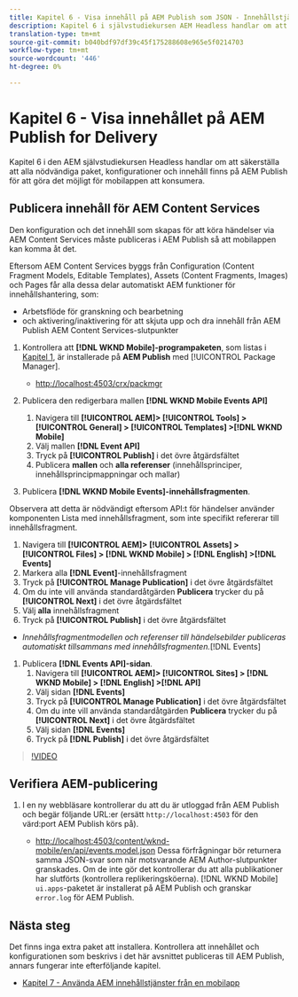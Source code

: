 ```yaml
---
title: Kapitel 6 - Visa innehåll på AEM Publish som JSON - Innehållstjänster
description: Kapitel 6 i självstudiekursen AEM Headless handlar om att säkerställa att alla nödvändiga paket, konfigurationer och innehåll finns på AEM Publish för att tillåta användning från mobilappen.
translation-type: tm+mt
source-git-commit: b040bdf97df39c45f175288608e965e5f0214703
workflow-type: tm+mt
source-wordcount: '446'
ht-degree: 0%

---
```



# Kapitel 6 - Visa innehållet på AEM Publish for Delivery

Kapitel 6 i den AEM självstudiekursen Headless handlar om att säkerställa att alla nödvändiga paket, konfigurationer och innehåll finns på AEM Publish för att göra det möjligt för mobilappen att konsumera.

## Publicera innehåll för AEM Content Services

Den konfiguration och det innehåll som skapas för att köra händelser via AEM Content Services måste publiceras i AEM Publish så att mobilappen kan komma åt det.

Eftersom AEM Content Services byggs från Configuration (Content Fragment Models, Editable Templates), Assets (Content Fragments, Images) och Pages får alla dessa delar automatiskt AEM funktioner för innehållshantering, som:

* Arbetsflöde för granskning och bearbetning
* och aktivering/inaktivering för att skjuta upp och dra innehåll från AEM Publish AEM Content Services-slutpunkter

1. Kontrollera att **[!DNL WKND Mobile]-programpaketen**, som listas i [Kapitel 1](./chapter-1.md#wknd-mobile-application-packages), är installerade på **AEM Publish** med [!UICONTROL Package Manager].
   * [http://localhost:4503/crx/packmgr](http://localhost:4503/crx/packmgr)

1. Publicera den redigerbara mallen **[!DNL WKND Mobile Events API]**
   1. Navigera till **[!UICONTROL AEM]> [!UICONTROL Tools] > [!UICONTROL General] > [!UICONTROL Templates] >[!DNL WKND Mobile]**
   1. Välj mallen **[!DNL Event API]**
   1. Tryck på **[!UICONTROL Publish]** i det övre åtgärdsfältet
   1. Publicera **mallen** och **alla referenser** (innehållsprinciper, innehållsprincipmappningar och mallar)

1. Publicera **[!DNL WKND Mobile Events]-innehållsfragmenten**.

Observera att detta är nödvändigt eftersom API:t för händelser använder komponenten Lista med innehållsfragment, som inte specifikt refererar till innehållsfragment.
1. Navigera till **[!UICONTROL AEM]> [!UICONTROL Assets] > [!UICONTROL Files] > [!DNL WKND Mobile] > [!DNL English] >[!DNL Events]**
1. Markera alla **[!DNL Event]**-innehållsfragment
1. Tryck på **[!UICONTROL Manage Publication]** i det övre åtgärdsfältet
1. Om du inte vill använda standardåtgärden **Publicera** trycker du på **[!UICONTROL Next]** i det övre åtgärdsfältet
1. Välj **alla** innehållsfragment
1. Tryck på **[!UICONTROL Publish]** i det övre åtgärdsfältet
* *Innehållsfragmentmodellen och referenser till händelsebilder publiceras automatiskt tillsammans med innehållsfragmenten.*[!DNL Events]

1. Publicera **[!DNL Events API]-sidan**.
   1. Navigera till **[!UICONTROL AEM]> [!UICONTROL Sites] > [!DNL WKND Mobile] > [!DNL English] >[!DNL API]**
   1. Välj sidan **[!DNL Events]**
   1. Tryck på **[!UICONTROL Manage Publication]** i det övre åtgärdsfältet
   1. Om du inte vill använda standardåtgärden **Publicera** trycker du på **[!UICONTROL Next]** i det övre åtgärdsfältet
   1. Välj sidan **[!DNL Events]**
   1. Tryck på **[!DNL Publish]** i det övre åtgärdsfältet

>[!VIDEO](https://video.tv.adobe.com/v/28343/?quality=12&learn=on)

## Verifiera AEM-publicering

1. I en ny webbläsare kontrollerar du att du är utloggad från AEM Publish och begär följande URL:er (ersätt `http://localhost:4503` för den värd:port AEM Publish körs på).

   * [http://localhost:4503/content/wknd-mobile/en/api/events.model.json](http://localhost:4503/content/wknd-mobile/en/api/events.model.tidy.json)
   Dessa förfrågningar bör returnera samma JSON-svar som när motsvarande AEM Author-slutpunkter granskades. Om de inte gör det kontrollerar du att alla publikationer har slutförts (kontrollera replikeringsköerna). [!DNL WKND Mobile] `ui.apps`-paketet är installerat på AEM Publish och granskar `error.log` för AEM Publish.

## Nästa steg

Det finns inga extra paket att installera. Kontrollera att innehållet och konfigurationen som beskrivs i det här avsnittet publiceras till AEM Publish, annars fungerar inte efterföljande kapitel.

* [Kapitel 7 - Använda AEM innehållstjänster från en mobilapp](./chapter-7.md)
